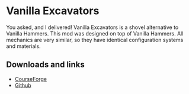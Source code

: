 # Vanilla Excavators
You asked, and I delivered! Vanilla Excavators is a shovel alternative to Vanilla Hammers.
This mod was designed on top of Vanilla Hammers. All mechanics are very similar, so they have identical configuration systems and materials.

 ## Downloads and links
- [CourseForge](https://www.curseforge.com/minecraft/mc-mods/vanilla-excavators)
- [Github](https://github.com/Draylar/vanilla-excavators)
